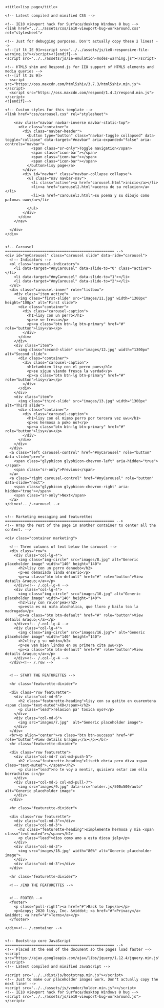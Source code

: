 <!DOCTYPE html>
<html lang="en">
  <head>
    <meta charset="utf-8">
    <meta http-equiv="X-UA-Compatible" content="IE=edge">
    <meta name="viewport" content="width=device-width, initial-scale=1">
    <!-- The above 3 meta tags *must* come first in the head; any other head content must come *after* these tags -->
    <meta name="description" content="">
    <meta name="author" content="">
    <link rel="icon" href="../../favicon.ico">
    <link rel="canonical" href="https://getbootstrap.com/docs/3.3/examples/carousel/">

    <title>lisy page</title>

    <!-- Latest compiled and minified CSS -->
<link rel="stylesheet" href="https://maxcdn.bootstrapcdn.com/bootstrap/3.3.7/css/bootstrap.min.css" integrity="sha384-BVYiiSIFeK1dGmJRAkycuHAHRg32OmUcww7on3RYdg4Va+PmSTsz/K68vbdEjh4u" crossorigin="anonymous">





    <!-- IE10 viewport hack for Surface/desktop Windows 8 bug -->
    <link href="../../assets/css/ie10-viewport-bug-workaround.css" rel="stylesheet">

    <!-- Just for debugging purposes. Don't actually copy these 2 lines! -->
    <!--[if lt IE 9]><script src="../../assets/js/ie8-responsive-file-warning.js"></script><![endif]-->
    <script src="../../assets/js/ie-emulation-modes-warning.js"></script>

    <!-- HTML5 shim and Respond.js for IE8 support of HTML5 elements and media queries -->
    <!--[if lt IE 9]>
      <script src="https://oss.maxcdn.com/html5shiv/3.7.3/html5shiv.min.js"></script>
      <script src="https://oss.maxcdn.com/respond/1.4.2/respond.min.js"></script>
    <![endif]-->

    <!-- Custom styles for this template -->
    <link href="css/carousel.css" rel="stylesheet">
  </head>
<!-- NAVBAR
================================================== -->
  <body>
    <div class="navbar-wrapper">
      <div class="container">

        <nav class="navbar navbar-inverse navbar-static-top">
          <div class="container">
            <div class="navbar-header">
              <button type="button" class="navbar-toggle collapsed" data-toggle="collapse" data-target="#navbar" aria-expanded="false" aria-controls="navbar">
                <span class="sr-only">Toggle navigation</span>
                <span class="icon-bar"></span>
                <span class="icon-bar"></span>
                <span class="icon-bar"></span>
              </button>lisy page</a>
            </div>
            <div id="navbar" class="navbar-collapse collapse">
              <ul class="nav navbar-nav">
                <li class="active"><a href="carousel.html">inicio</a></li>
                <li><a href="carousel2.html">acerca de su relacion</a></li>
                <li><a href="carousel3.html">su poema y su dibujo como palomas uwu</a></li>
               
              </ul>
            </div>
          </div>
        </nav>

      </div>
    </div>


    <!-- Carousel
    ================================================== -->
    <div id="myCarousel" class="carousel slide" data-ride="carousel">
      <!-- Indicators -->
      <ol class="carousel-indicators">
        <li data-target="#myCarousel" data-slide-to="0" class="active"></li>
        <li data-target="#myCarousel" data-slide-to="1"></li>
        <li data-target="#myCarousel" data-slide-to="2"></li>
      </ol>
      <div class="carousel-inner" role="listbox">
        <div class="item active">
          <img class="first-slide" src="images/11.jpg" width="1300px" height="100px" alt="First slide">
          <div class="container">
            <div class="carousel-caption">
              <h1>lisy con un perro</h1>
              <p>se ve fresca</p>
              <p><a class="btn btn-lg btn-primary" href="#" role="button">lisy</a></p>
            </div>
          </div>
        </div>
        <div class="item">
          <img class="second-slide" src="images/12.jpg" width="1300px" alt="Second slide">
          <div class="container">
            <div class="carousel-caption">
              <h1>tambien lisy con el perro pues</h1>
              <p>se sigue viendo fresca la verdad</p>
              <p><a class="btn btn-lg btn-primary" href="#" role="button">lisy</a></p>
            </div>
          </div>
        </div>
        <div class="item">
          <img class="third-slide" src="images/13.jpg" width="1300px" alt="Third slide">
          <div class="container">
            <div class="carousel-caption">
              <h1>lisy con el mismo perro por tercera vez uwu</h1>
              <p>es hermosa a poko no?</p>
              <p><a class="btn btn-lg btn-primary" href="#" role="button">lisy</a></p>
            </div>
          </div>
        </div>
      </div>
      <a class="left carousel-control" href="#myCarousel" role="button" data-slide="prev">
        <span class="glyphicon glyphicon-chevron-left" aria-hidden="true"></span>
        <span class="sr-only">Previous</span>
      </a>
      <a class="right carousel-control" href="#myCarousel" role="button" data-slide="next">
        <span class="glyphicon glyphicon-chevron-right" aria-hidden="true"></span>
        <span class="sr-only">Next</span>
      </a>
    </div><!-- /.carousel -->


    <!-- Marketing messaging and featurettes
    ================================================== -->
    <!-- Wrap the rest of the page in another container to center all the content. -->

    <div class="container marketing">

      <!-- Three columns of text below the carousel -->
      <div class="row">
        <div class="col-lg-4">
          <img class="img-circle" src="images/8.jpg" alt="Generic placeholder image" width="140" height="140">
          <h2>lisy con un perro denuebo</h2>
          <p>es demasiado linda enserio</p>
          <p><a class="btn btn-default" href="#" role="button">View details &raquo;</a></p>
        </div><!-- /.col-lg-4 -->
        <div class="col-lg-4">
          <img class="img-circle" src="images/10.jpg" alt="Generic placeholder image" width="140" height="140">
          <h2>lisy con roloe'pea</h2>
          <p>esta es mi niña alcoholica, que lloro y bailo toa la madrugada</p>
          <p><a class="btn btn-default" href="#" role="button">View details &raquo;</a></p>
        </div><!-- /.col-lg-4 -->
        <div class="col-lg-4">
          <img class="img-circle" src="images/16.jpg"=" alt="Generic placeholder image" width="140" height="140">
          <h2>lisy y su nobio</h2>
          <p>se ven bien lindos en su primera cita uwu</p>
          <p><a class="btn btn-default" href="#" role="button">View details &raquo;</a></p>
        </div><!-- /.col-lg-4 -->
      </div><!-- /.row -->


      <!-- START THE FEATURETTES -->

      <hr class="featurette-divider">

      <div class="row featurette">
        <div class="col-md-6">
          <h2 class="featurette-heading">lisy con su gatito en cuarentena <span class="text-muted">XD</span></h2>
          <p class="lead">relasion pa' tosica oyo?</p>
        </div>
        <div class="col-md-6">
          <img src="images/7.jpg"  alt="Generic placeholder image">
        </div>
      </div>
      <br><p align="center"><a class="btn btn-success" href="#" role="button">View details &raquo;</a></p></br>
      <hr class="featurette-divider">
<!---->
      <div class="row featurette">
        <div class="col-md-7 col-md-push-5">
          <h2 class="featurette-heading">liseth ebria pero diva <span class="text-muted">.</span></h2>
          <p class="lead">no te voy a mentir, quisiera estar con ella borrachitos c:</p>
        </div>
        <div class="col-md-5 col-md-pull-7">
          <img src="images/9.jpg" data-src="holder.js/500x500/auto" alt="Generic placeholder image">
        </div>
      </div>

      <hr class="featurette-divider">

      <div class="row featurette">
        <div class="col-md-3"></div>
        <div class="col-md-3">
          <h2 class="featurette-heading">simplemente hermosa y mia <span class="text-muted"></span></h2>
          <p class="lead">dios como amo a esta diosa jelp</p>
        </div>
        <div class="col-md-3">
          <img src="images/18.jpg" width="80%" alt="Generic placeholder image">
        </div>
        <div class="col-md-3"></div>
      </div>

      <hr class="featurette-divider">

      <!-- /END THE FEATURETTES -->


      <!-- FOOTER -->
      <footer>
        <p class="pull-right"><a href="#">Back to top</a></p>
        <p>&copy; 2020 lisy, Inc. &middot; <a href="#">Privacy</a> &middot; <a href="#">Terms</a></p>
      </footer>

    </div><!-- /.container -->


    <!-- Bootstrap core JavaScript
    ================================================== -->
    <!-- Placed at the end of the document so the pages load faster -->
    <script src="https://ajax.googleapis.com/ajax/libs/jquery/1.12.4/jquery.min.js"></script>
    <!-- Latest compiled and minified JavaScript -->
<script src="https://maxcdn.bootstrapcdn.com/bootstrap/3.3.7/js/bootstrap.min.js" integrity="sha384-Tc5IQib027qvyjSMfHjOMaLkfuWVxZxUPnCJA7l2mCWNIpG9mGCD8wGNIcPD7Txa" crossorigin="anonymous"></script>
    <script src="../../dist/js/bootstrap.min.js"></script>
    <!-- Just to make our placeholder images work. Don't actually copy the next line! -->
    <script src="../../assets/js/vendor/holder.min.js"></script>
    <!-- IE10 viewport hack for Surface/desktop Windows 8 bug -->
    <script src="../../assets/js/ie10-viewport-bug-workaround.js"></script>
  </body>
</html>


